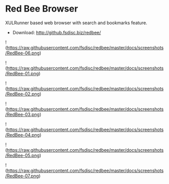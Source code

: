 # Red Bee Browser

XULRunner based web browser with search and bookmarks feature.

+ Download: http://github.fsdisc.biz/redbee/

!(https://raw.githubusercontent.com/fsdisc/redbee/master/docs/screenshots/RedBee-06.png)

!(https://raw.githubusercontent.com/fsdisc/redbee/master/docs/screenshots/RedBee-01.png)

!(https://raw.githubusercontent.com/fsdisc/redbee/master/docs/screenshots/RedBee-02.png)

!(https://raw.githubusercontent.com/fsdisc/redbee/master/docs/screenshots/RedBee-03.png)

!(https://raw.githubusercontent.com/fsdisc/redbee/master/docs/screenshots/RedBee-04.png)

!(https://raw.githubusercontent.com/fsdisc/redbee/master/docs/screenshots/RedBee-05.png)

!(https://raw.githubusercontent.com/fsdisc/redbee/master/docs/screenshots/RedBee-07.png)
